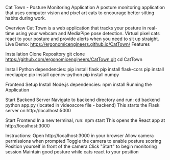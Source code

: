 Cat Town - Posture Monitoring Application
A posture monitoring application that uses computer vision and pixel art cats to encourage better sitting habits during work.

Overview
Cat Town is a web application that tracks your posture in real-time using your webcam and MediaPipe pose detection. Virtual pixel cats react to your posture and provide alerts when you need to sit up straight.
Live Demo: https://ergonomicengineers.github.io/CatTown/
Features

Installation
Clone Repository
git clone https://github.com/ergonomicengineers/CatTown.git
cd CatTown

Install Python dependencies:
pip install flask
pip install flask-cors
pip install mediapipe
pip install opencv-python
pip install numpy

Frontend Setup
Install Node.js dependencies:
npm install
Running the Application

Start Backend Server
Navigate to backend directory and run:
cd backend
python app.py (located in videoscore file - backend)
This starts the Flask server on http://localhost:5000

Start Frontend
In a new terminal, run:
npm start
This opens the React app at http://localhost:3000


Instructions:
Open http://localhost:3000 in your browser
Allow camera permissions when prompted
Toggle the camera to enable posture scoring
Position yourself in front of the camera
Click "Start" to begin monitoring session
Maintain good posture while cats react to your position

